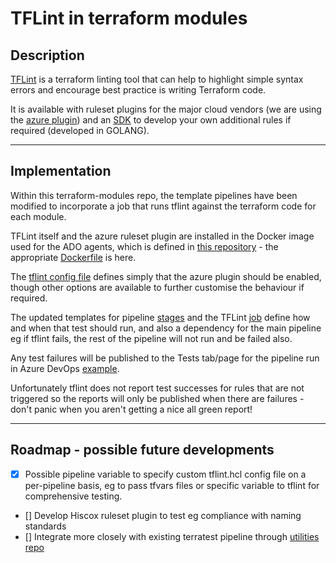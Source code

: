 # TFLint in terraform modules

## Description

[TFLint](https://github.com/terraform-linters/tflint) is a terraform linting tool that can help to highlight simple syntax errors and encourage best practice is writing Terraform code.

It is available with ruleset plugins for the major cloud vendors (we are using the [azure plugin](https://github.com/terraform-linters/tflint-ruleset-azurerm)) and an [SDK](https://github.com/terraform-linters/tflint-plugin-sdk) to develop your own additional rules if required (developed in GOLANG).

---
## Implementation

Within this terraform-modules repo, the template pipelines have been modified to incorporate a job that runs tflint against the terraform code for each module.

TFLint itself and the azure ruleset plugin are installed in the Docker image used for the ADO agents, which is defined in [this repository](https://dev.azure.com/hiscox/gp-psg/_git/psg-cicd-containers) - the appropriate [Dockerfile](https://dev.azure.com/hiscox/gp-psg/_git/psg-cicd-containers?path=%2Fado%2FDockerfile) is here.

The [tflint config file](/tflint/.tflint.hcl) defines simply that the azure plugin should be enabled, though other options are available to further customise the behaviour if required.

The updated templates for pipeline [stages](/.azure-pipelines/templates/terraform-stage-ci.yml) and the TFLint [job](/.azure-pipelines/templates/terrafrom-step-tflint.yml) define how and when that test should run, and also a dependency for the main pipeline eg if tflint fails, the rest of the pipeline will not run and be failed also.

Any test failures will be published to the Tests tab/page for the pipeline run in Azure DevOps [example](https://dev.azure.com/hiscox/gp-psg/_build/results?buildId=9287&view=ms.vss-test-web.build-test-results-tab).

Unfortunately tflint does not report test successes for rules that are not triggered so the reports will only be published when there are failures - don't panic when you aren't getting a nice all green report!

---
## Roadmap - possible future developments

- [x] Possible pipeline variable to specify custom tflint.hcl config file on a per-pipeline basis, eg to pass tfvars files or specific variable to tflint for comprehensive testing.
- [] Develop Hiscox ruleset plugin to test eg compliance with naming standards
- [] Integrate more closely with existing terratest pipeline through [utilities repo](https://github.com/hiscox/terratestutilities)